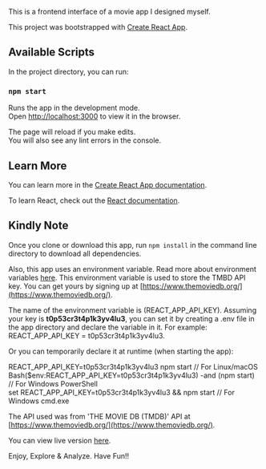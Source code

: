 This is a frontend interface of a movie app I designed myself.

This project was bootstrapped with [Create React App](https://github.com/facebook/create-react-app).

## Available Scripts

In the project directory, you can run:

### `npm start`

Runs the app in the development mode.<br />
Open [http://localhost:3000](http://localhost:3000) to view it in the browser.

The page will reload if you make edits.<br />
You will also see any lint errors in the console.

## Learn More

You can learn more in the [Create React App documentation](https://facebook.github.io/create-react-app/docs/getting-started).

To learn React, check out the [React documentation](https://reactjs.org/).

## Kindly Note

Once you clone or download this app, run `npm install` in the command line directory to download all dependencies.

Also, this app uses an environment variable. Read more about environment variables [here](https://create-react-app.dev/docs/adding-custom-environment-variables/). This environment variable is used to store the TMBD API key. You can get yours by signing up at [https://www.themoviedb.org/](https://www.themoviedb.org/).

The name of the environment variable is (REACT\_APP\_API\_KEY). Assuming your key is **t0p53cr3t4p1k3yv4lu3**, you can set it by creating a .env file in the app directory and declare the variable in it. For example: REACT\_APP\_API\_KEY = t0p53cr3t4p1k3yv4lu3.

Or you can temporarily declare it at runtime (when starting the app):
>
REACT\_APP\_API\_KEY=t0p53cr3t4p1k3yv4lu3 npm start // For Linux/macOS  
Bash($env:REACT\_APP\_API\_KEY=t0p53cr3t4p1k3yv4lu3) -and (npm start) // For Windows PowerShell  
set REACT_APP_API_KEY=t0p53cr3t4p1k3yv4lu3 && npm start // For Windows cmd.exe

The API used was from 'THE MOVIE DB (TMDB)' API at [https://www.themoviedb.org/](https://www.themoviedb.org/).

You can view live version [here](https://el-mubarak-movies-app.web.app).

Enjoy, Explore & Analyze. Have Fun!!